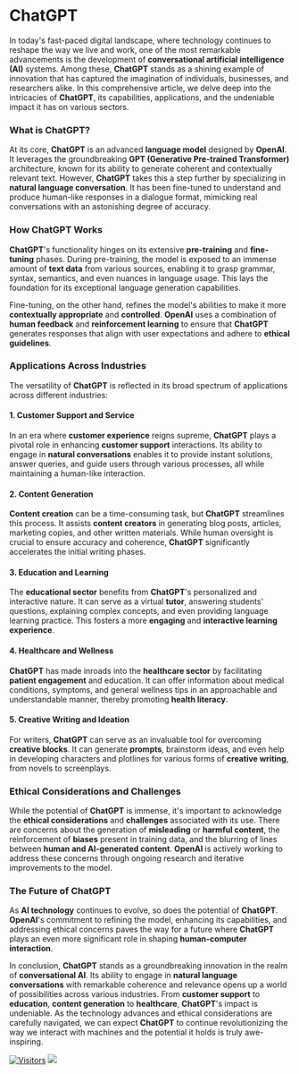 # ChatGPT

In today's fast-paced digital landscape, where technology continues to reshape the way we live and work, one of the most remarkable advancements is the development of **conversational artificial intelligence (AI)** systems. Among these, **ChatGPT** stands as a shining example of innovation that has captured the imagination of individuals, businesses, and researchers alike. In this comprehensive article, we delve deep into the intricacies of **ChatGPT**, its capabilities, applications, and the undeniable impact it has on various sectors.

### **What is ChatGPT?**

At its core, **ChatGPT** is an advanced **language model** designed by **OpenAI**. It leverages the groundbreaking **GPT (Generative Pre-trained Transformer)** architecture, known for its ability to generate coherent and contextually relevant text. However, **ChatGPT** takes this a step further by specializing in **natural language conversation**. It has been fine-tuned to understand and produce human-like responses in a dialogue format, mimicking real conversations with an astonishing degree of accuracy.

### **How ChatGPT Works**

**ChatGPT**'s functionality hinges on its extensive **pre-training** and **fine-tuning** phases. During pre-training, the model is exposed to an immense amount of **text data** from various sources, enabling it to grasp grammar, syntax, semantics, and even nuances in language usage. This lays the foundation for its exceptional language generation capabilities.

Fine-tuning, on the other hand, refines the model's abilities to make it more **contextually appropriate** and **controlled**. **OpenAI** uses a combination of **human feedback** and **reinforcement learning** to ensure that **ChatGPT** generates responses that align with user expectations and adhere to **ethical guidelines**.

### **Applications Across Industries**

The versatility of **ChatGPT** is reflected in its broad spectrum of applications across different industries:

#### **1. Customer Support and Service**

In an era where **customer experience** reigns supreme, **ChatGPT** plays a pivotal role in enhancing **customer support** interactions. Its ability to engage in **natural conversations** enables it to provide instant solutions, answer queries, and guide users through various processes, all while maintaining a human-like interaction.

#### **2. Content Generation**

**Content creation** can be a time-consuming task, but **ChatGPT** streamlines this process. It assists **content creators** in generating blog posts, articles, marketing copies, and other written materials. While human oversight is crucial to ensure accuracy and coherence, **ChatGPT** significantly accelerates the initial writing phases.

#### **3. Education and Learning**

The **educational sector** benefits from **ChatGPT**'s personalized and interactive nature. It can serve as a virtual **tutor**, answering students' questions, explaining complex concepts, and even providing language learning practice. This fosters a more **engaging** and **interactive learning experience**.

#### **4. Healthcare and Wellness**

**ChatGPT** has made inroads into the **healthcare sector** by facilitating **patient engagement** and education. It can offer information about medical conditions, symptoms, and general wellness tips in an approachable and understandable manner, thereby promoting **health literacy**.

#### **5. Creative Writing and Ideation**

For writers, **ChatGPT** can serve as an invaluable tool for overcoming **creative blocks**. It can generate **prompts**, brainstorm ideas, and even help in developing characters and plotlines for various forms of **creative writing**, from novels to screenplays.

### **Ethical Considerations and Challenges**

While the potential of **ChatGPT** is immense, it's important to acknowledge the **ethical considerations** and **challenges** associated with its use. There are concerns about the generation of **misleading** or **harmful content**, the reinforcement of **biases** present in training data, and the blurring of lines between **human and AI-generated content**. **OpenAI** is actively working to address these concerns through ongoing research and iterative improvements to the model.

### **The Future of ChatGPT**

As **AI technology** continues to evolve, so does the potential of **ChatGPT**. **OpenAI**'s commitment to refining the model, enhancing its capabilities, and addressing ethical concerns paves the way for a future where **ChatGPT** plays an even more significant role in shaping **human-computer interaction**.

In conclusion, **ChatGPT** stands as a groundbreaking innovation in the realm of **conversational AI**. Its ability to engage in **natural language conversations** with remarkable coherence and relevance opens up a world of possibilities across various industries. From **customer support** to **education**, **content generation** to **healthcare**, **ChatGPT**'s impact is undeniable. As the technology advances and ethical considerations are carefully navigated, we can expect **ChatGPT** to continue revolutionizing the way we interact with machines and the potential it holds is truly awe-inspiring.

[![Visitors](https://api.visitorbadge.io/api/visitors?path=https%3A%2F%2Fgithub.com%2Fdrshahizan&labelColor=%23697689&countColor=%23555555&style=plastic)](https://visitorbadge.io/status?path=https%3A%2F%2Fgithub.com%2Fdrshahizan)
![](https://hit.yhype.me/github/profile?user_id=81284918)
